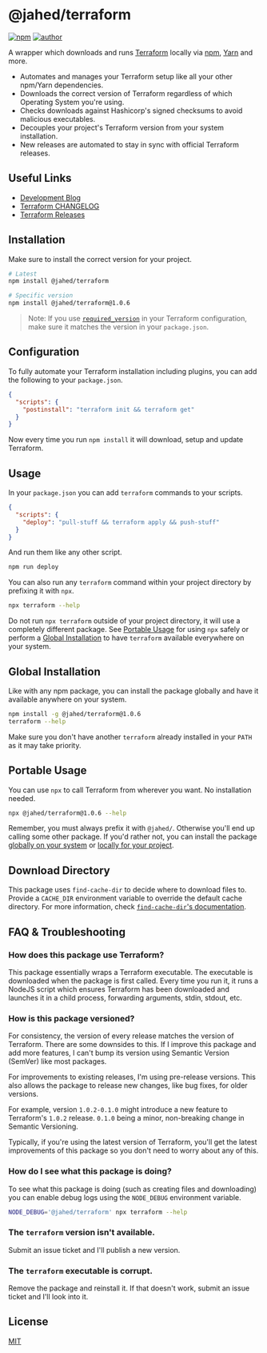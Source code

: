 # @jahed/terraform

[![npm](https://img.shields.io/npm/v/@jahed/terraform.svg)](https://www.npmjs.com/package/@jahed/terraform)
[![author](https://img.shields.io/badge/author-jahed-%23007fff)](https://jahed.dev/)

A wrapper which downloads and runs [Terraform](https://www.terraform.io/)
locally via [npm](https://www.npmjs.com/), [Yarn](https://yarnpkg.com/en/) and
more.

- Automates and manages your Terraform setup like all your other npm/Yarn dependencies.
- Downloads the correct version of Terraform regardless of which Operating System you're using.
- Checks downloads against Hashicorp's signed checksums to avoid malicious executables.
- Decouples your project's Terraform version from your system installation.
- New releases are automated to stay in sync with official Terraform releases.

## Useful Links

- [Development Blog](https://jahed.dev/tags/node-terraform/)
- [Terraform CHANGELOG](https://github.com/hashicorp/terraform/blob/master/CHANGELOG.md)
- [Terraform Releases](https://releases.hashicorp.com/terraform/)

## Installation

Make sure to install the correct version for your project.

```sh
# Latest
npm install @jahed/terraform

# Specific version
npm install @jahed/terraform@1.0.6
```

> Note: If you use [`required_version`](https://www.terraform.io/docs/configuration/terraform.html#specifying-a-required-terraform-version)
> in your Terraform configuration, make sure it matches the version in your `package.json`.

## Configuration

To fully automate your Terraform installation including plugins, you can add the
following to your `package.json`.

```json
{
  "scripts": {
    "postinstall": "terraform init && terraform get"
  }
}
```

Now every time you run `npm install` it will download, setup and update
Terraform.

## Usage

In your `package.json` you can add `terraform` commands to your scripts.

```json
{
  "scripts": {
    "deploy": "pull-stuff && terraform apply && push-stuff"
  }
}
```

And run them like any other script.

```sh
npm run deploy
```

You can also run any `terraform` command within your project directory by
prefixing it with `npx`.

```sh
npx terraform --help
```

Do not run `npx terraform` outside of your project directory, it will use a
completely different package. See [Portable Usage](#portable-usage) for using
`npx` safely or perform a [Global Installation](#global-installation) to have
`terraform` available everywhere on your system.

## Global Installation

Like with any npm package, you can install the package globally and have it
available anywhere on your system.

```sh
npm install -g @jahed/terraform@1.0.6
terraform --help
```

Make sure you don't have another `terraform` already installed in your `PATH`
as it may take priority.

## Portable Usage

You can use `npx` to call Terraform from wherever you want. No installation
needed.

```sh
npx @jahed/terraform@1.0.6 --help
```

Remember, you must always prefix it with `@jahed/`. Otherwise you'll end up
calling some other package. If you'd rather not, you can install the package
[globally on your system](#global-installation) or
[locally for your project](#installation).

## Download Directory

This package uses `find-cache-dir` to decide where to download files to.
Provide a `CACHE_DIR` environment variable to override the default cache
directory. For more information, check
[`find-cache-dir`'s documentation](https://github.com/avajs/find-cache-dir).

## FAQ & Troubleshooting

### How does this package use Terraform?

This package essentially wraps a Terraform executable. The executable is
downloaded when the package is first called. Every time you run it, it runs
a NodeJS script which ensures Terraform has been downloaded and launches it in
a child process, forwarding arguments, stdin, stdout, etc.

### How is this package versioned?

For consistency, the version of every release matches the version of Terraform.
There are some downsides to this. If I improve this package and add more
features, I can't bump its version using Semantic Version (SemVer) like
most packages.

For improvements to existing releases, I'm using pre-release versions. This also
allows the package to release new changes, like bug fixes, for older versions.

For example, version `1.0.2-0.1.0` might introduce a new feature to
Terraform's `1.0.2` release. `0.1.0` being a minor, non-breaking change in
Semantic Versioning.

Typically, if you're using the latest version of Terraform, you'll get the
latest improvements of this package so you don't need to worry about any of
this.

### How do I see what this package is doing?

To see what this package is doing (such as creating files and downloading) you
can enable debug logs using the `NODE_DEBUG` environment variable.

```sh
NODE_DEBUG='@jahed/terraform' npx terraform --help
```

### The `terraform` version isn't available.

Submit an issue ticket and I'll publish a new version.

### The `terraform` executable is corrupt.

Remove the package and reinstall it. If that doesn't work, submit an issue
ticket and I'll look into it.

## License

[MIT](./LICENSE)
